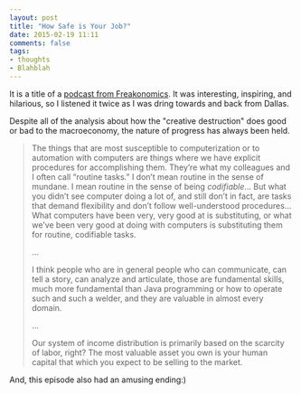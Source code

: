 ```yaml
---
layout: post
title: "How Safe is Your Job?"
date: 2015-02-19 11:11
comments: false
tags:
- thoughts
- Blahblah
---
```


It is  a title of a [podcast from Freakonomics](http://freakonomics.com/2015/01/29/how-safe-is-your-job-a-new-freakonomics-radio-podcast/). It was interesting, inspiring, and hilarious, so I listened it twice as I was dring towards and back from Dallas.

Despite all of the analysis about how the "creative destruction" does good or bad to the macroeconomy, the nature of progress has always been held.

> The things that are most susceptible to computerization or to automation with computers are things where we have explicit procedures for accomplishing them. They’re what my colleagues and I often call “routine tasks.” I don’t mean routine in the sense of mundane. I mean routine in the sense of being *codifiable*... But what you didn’t see computer doing a lot of, and still don’t in fact, are tasks that demand flexibility and don’t follow well-understood procedures... What computers have been very, very good at is substituting, or what we’ve been very good at doing with computers is substituting them for routine, codifiable tasks.
>
> ...
>
> I think people who are in general people who can communicate, can tell a story, can analyze and articulate, those are fundamental skills, much more fundamental than Java programming or how to operate such and such a welder, and they are valuable in almost every domain.
>
> ...
>
>  Our system of income distribution is primarily based on the scarcity of labor, right? The most valuable asset you own is your human capital that which you expect to be selling to the market.

And, this episode also had an amusing ending:)
